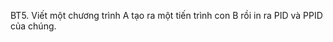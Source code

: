 BT5. Viết một chương trình A tạo ra một tiến trình con B rồi in ra PID và PPID của chúng.